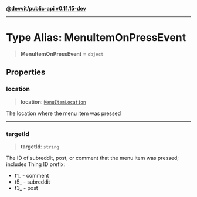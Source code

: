 [**@devvit/public-api v0.11.15-dev**](../README.md)

---

# Type Alias: MenuItemOnPressEvent

> **MenuItemOnPressEvent** = `object`

## Properties

<a id="location"></a>

### location

> **location**: [`MenuItemLocation`](MenuItemLocation.md)

The location where the menu item was pressed

---

<a id="targetid"></a>

### targetId

> **targetId**: `string`

The ID of subreddit, post, or comment that the menu item was pressed;
includes Thing ID prefix:

- t1\_ - comment
- t5\_ - subreddit
- t3\_ - post
